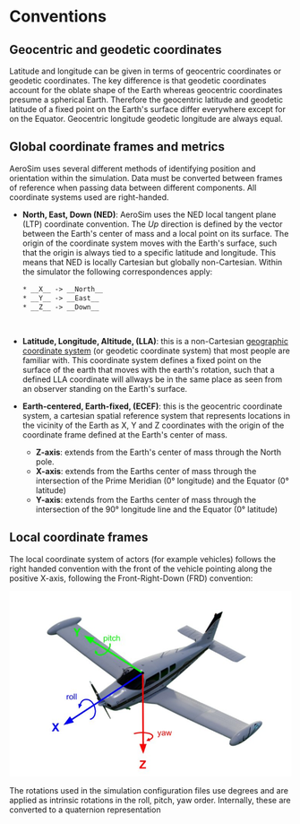 # Conventions

## Geocentric and geodetic coordinates

Latitude and longitude can be given in terms of geocentric coordinates or geodetic coordinates. The key difference is that geodetic coordinates account for the oblate shape of the Earth whereas geocentric coordinates presume a spherical Earth. Therefore the geocentric latitude and geodetic latitude of a fixed point on the Earth's surface differ everywhere except for on the Equator. Geocentric longitude geodetic longitude are always equal.

## Global coordinate frames and metrics

AeroSim uses several different methods of identifying position and orientation within the simulation. Data must be converted between frames of reference when passing data between different components. All coordinate systems used are right-handed.

- **North, East, Down (NED)**: AeroSim uses the NED local tangent plane (LTP) coordinate convention. The _Up_ direction is defined by the vector between the Earth's center of mass and a local point on its surface. The origin of the coordinate system moves with the Earth's surface, such that the origin is always tied to a specific latitude and longitude. This means that NED is locally Cartesian but globally non-Cartesian. Within the simulator the following correspondences apply:

      * __X__ -> __North__
      * __Y__ -> __East__
      * __Z__ -> __Down__

  <br>

- **Latitude, Longitude, Altitude, (LLA)**: this is a non-Cartesian [geographic coordinate system](https://en.wikipedia.org/wiki/Geographic_coordinate_system) (or geodetic coordinate system) that most people are familiar with. This coordinate system defines a fixed point on the surface of the earth that moves with the earth's rotation, such that a defined LLA coordinate will allways be in the same place as seen from an observer standing on the Earth's surface.

- **Earth-centered, Earth-fixed, (ECEF)**: this is the geocentric coordinate system, a cartesian spatial reference system that represents locations in the vicinity of the Earth as X, Y and Z coordinates with the origin of the coordinate frame defined at the Earth's center of mass.

  - **Z-axis**: extends from the Earth's center of mass through the North pole.
  - **X-axis**: extends from the Earths center of mass through the intersection of the Prime Meridian (0&deg; longitude) and the Equator (0&deg; latitude)
  - **Y-axis**: extends from the Earths center of mass through the intersection of the 90&deg; longitude line and the Equator (0&deg; latitude)

## Local coordinate frames

The local coordinate system of actors (for example vehicles) follows the right handed convention with the front of the vehicle pointing along the positive X-axis, following the Front-Right-Down (FRD) convention:

![local_axis_convention](img/local_axes.jpg)

The rotations used in the simulation configuration files use degrees and are applied as intrinsic rotations in the roll, pitch, yaw order. Internally, these are converted to a quaternion representation
